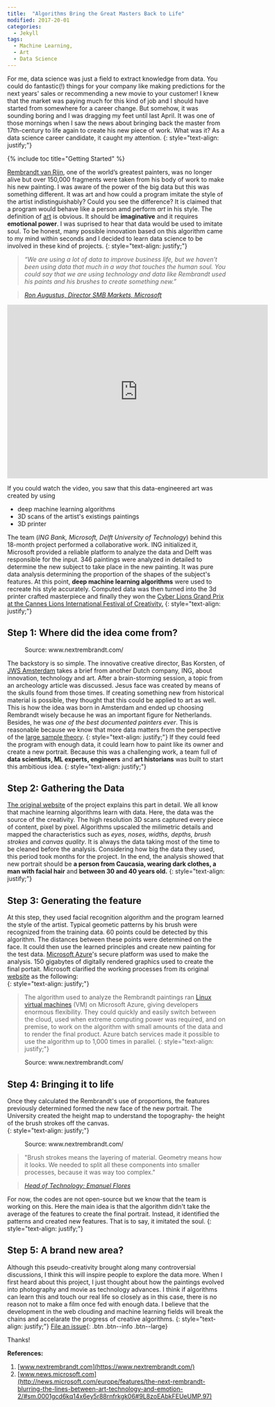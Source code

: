 ```yaml
---
title:  "Algorithms Bring the Great Masters Back to Life"
modified: 2017-20-01
categories: 
  - Jekyll
tags:
  - Machine Learning, 
  - Art
  - Data Science
---
```



For me, data science was just a field to extract knowledge from data. You could do fantastic(!) things for your company like making predictions for the next years' sales or recommending a new movie to your customer! I knew that the market was paying much for this kind of job and I should have started from somewhere for a career change. But somehow, it was sounding boring and I was dragging my feet until last April.  It was one of those mornings when I saw the news about bringing back the master from 17th-century to life again to create his new piece of work. What was it? As a data science career candidate, it caught my attention. 
{: style="text-align: justify;"}  

{% include toc title="Getting Started" %}

[Rembrandt van Rijn](https://en.wikipedia.org/wiki/Rembrandt), one of the world’s greatest painters, was no longer alive but over 150,000 fragments were taken from his body of work to make his new painting. I was aware of the power of the big data but this was something different. It was art and how could a program imitate the style of the artist indistinguishably? Could you see the difference? It is claimed that a program would behave like a person amd perform *art* in his style. The definition of [art](https://en.wikipedia.org/wiki/Art) is obvious. It should be **imaginative** and it requires **emotional power**. I was suprised to hear that data would be used to imitate soul. To be honest, many possible innovation based on this algorithm came to my mind within seconds and I decided to learn data science to be involved in these kind of projects.
{: style="text-align: justify;"}

> *“We are using a lot of data to improve business life, but we haven’t been using data that much in a way that touches the human soul. You could say that we are using technology and data like Rembrandt used his paints and his brushes to create something new.”*

> <cite><a href="http://news.microsoft.com/europe/features/the-next-rembrandt-blurring-the-lines-between-art-technology-and-emotion-2/#sm.0001gcd6kq14x6ey5r88rnfrkgk06">Ron Augustus, Director SMB Markets, Microsoft</a></cite>  


<iframe width="600" height="400" src="https://www.youtube.com/embed/IuygOYZ1Ngo" frameborder="0" allowfullscreen></iframe>  
  
  
If you could watch the video, you saw that this data-engineered art was created by using  
  - deep machine learning algorithms  
  - 3D scans of the artist's existings paintings  
  - 3D printer   
  
The team (*ING Bank, Microsoft, Delft University of Technology*) behind this 18-month project performed a collaborative work. ING initialized it, Microsoft provided a reliable platform to analyze the data and Delft was responsible for the input. 346 paintings were analyzed in detailed to determine the new subject to take place in the new painting. It was pure data analysis determining the proportion of the shapes of the subject's features. At this point, **deep machine learning algorithms** were used to recreate his style accurately. Computed data was then turned into the 3d printer crafted masterpiece and finally they won the [Cyber Lions Grand Prix at the Cannes Lions International Festival of Creativity.](https://en.wikipedia.org/wiki/Cannes_Lions_International_Festival_of_Creativity)
{: style="text-align: justify;"}

## Step 1: Where did the idea come from?

<figure style="width: 300px" class="align-right">
  <img src="{{ site.url }}{{ site.baseurl }}/assets/images/Rembrandt.gif" alt="">
  <figcaption>Source: www.nextrembrandt.com/</figcaption>
</figure> 

The backstory is so simple. The innovative creative director, Bas Korsten, of [JWS Amsterdam](http://jwt.amsterdam/en/home) takes a brief from another Dutch company, ING, about innovation, technology and art. After a brain-storming session,  a topic from an archeology article was discussed. Jesus face was created by means of the skulls found from those times. If creating something new from historical material is possible, they thought that this could be applied to art as well. This is how the idea was born in Amsterdam and ended up choosing Rembrandt wisely because he was an important figure for Netherlands. Besides, he was *one of the best documented painters ever*. This is reasonable because we know that more data matters from the perspective of the [large sample theory](http://people.hss.caltech.edu/~mshum/stats/lect5.pdf).
{: style="text-align: justify;"}
If they could feed the program with enough data, it could learn how to paint like its owner and create a new portrait. Because this was a challenging work, a team full of **data scientists, ML experts, engineers** and **art historians** was built to start this ambitious idea.
{: style="text-align: justify;"}


## Step 2: Gathering the Data

[The original website](https://www.nextrembrandt.com/) of the project explains this part in detail. We all know that machine learning algorithms learn with data. Here, the data was the source of the creativity. The high resolution 3D scans captured every piece of content, pixel by pixel. Algorithms upscaled the milimetric details and mapped the characteristics such as *eyes, noses, widths, depths, brush strokes* and *canvas quality*. It is always the data taking most of the time to be cleaned before the analysis. Considering how big the data they used, this period took months for the project. In the end, the analysis showed that new portrait should be **a person from Caucasia, wearing dark clothes, a man with facial hair** and **between 30 and 40 years old.**
{: style="text-align: justify;"}

## Step 3: Generating the feature

At this step, they used facial recognition algorithm and the program learned the style of the artist. Typical geometic patterns by his brush were recognized from the training data. 60 points could be detected by this algorithm. The distances between these points were determined on the face. It could then use the learned principles and create new painting for the test data. [Microsoft Azure](https://azure.microsoft.com/en-us)'s secure platform was used to make the analysis. 150 gigabytes of digitally rendered graphics used to create the final portait. Microsoft clarified the working processes from its original [website](http://news.microsoft.com/europe/features/the-next-rembrandt-blurring-the-lines-between-art-technology-and-emotion-2/#sm.0001gcd6kq14x6ey5r88rnfrkgk06#9L8zoEAbkFEUeUMP.97) as the following:  
{: style="text-align: justify;"}
> The algorithm used to analyze the Rembrandt paintings ran [Linux virtual machines](https://www.linux.com/learn/why-when-and-how-use-virtual-machine) (VM) on Microsoft Azure, giving developers enormous flexibility. They could quickly and easily switch between the cloud, used when extreme computing power was required, and on premise, to work on the algorithm with small amounts of the data and to render the final product. Azure batch services made it possible to use the algorithm up to 1,000 times in parallel.
{: style="text-align: justify;"}

<figure style="width: 500px" class="align-center">
  <img src="{{ site.url }}{{ site.baseurl }}/assets/images/next-rem.jpg" alt="">
  <figcaption>Source: www.nextrembrandt.com/</figcaption>
</figure> 

## Step 4: Bringing it to life  

Once they calculated the Rembrandt's use of proportions, the features previously determined formed the new face of the new portrait. 
The University created the height map to understand the topography- the height of the brush strokes off the canvas.  
{: style="text-align: justify;"}
<figure style="width: 300px" class="align-right">
  <img src="{{ site.url }}{{ site.baseurl }}/assets/images/next-rem1-.jpg" alt="">
  <figcaption>Source: www.nextrembrandt.com/</figcaption>
</figure>

> "Brush strokes means the layering of material. Geometry means how it looks. We needed to split all these components into smaller processes, because it was way too complex."  

> <cite><a href="https://www.linkedin.com/in/emmanuel-flores-el%C3%ADas-7449b511">Head of Technology: Emanuel Flores</a></cite> 


For now, the codes are not open-source but we know that the team is working on this. Here the main idea is that the algorithm didn't take the average of the features to create the final portrait. Instead, it identified the patterns and created new features. That is to say, it imitated the soul.
{: style="text-align: justify;"}

## Step 5: A brand new area?  

Although this pseudo-creativity brought along many controversial discussions, I think this will inspire people to explore the data more. When I first heard about this project, I just thought about how the paintings evolved into photography and movie as technology advances. I think if algorithms can learn this and touch our real life so closely as in this case, there is no reason not to make a film once fed with enough data. I believe that the development in the web clouding and machine learning fields will break the chains and accelarate the progress of creative algorithms.
{: style="text-align: justify;"}
[File an issue](https://github.com/mmistakes/minimal-mistakes/issues/new){: .btn .btn--info .btn--large}

Thanks!  

**References:**  

1) [www.nextrembrandt.com](https://www.nextrembrandt.com/)  
2) [www.news.microsoft.com](http://news.microsoft.com/europe/features/the-next-rembrandt-blurring-the-lines-between-art-technology-and-emotion-2/#sm.0001gcd6kq14x6ey5r88rnfrkgk06#9L8zoEAbkFEUeUMP.97)

